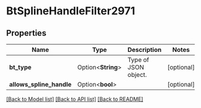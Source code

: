 # BtSplineHandleFilter2971

## Properties

Name | Type | Description | Notes
------------ | ------------- | ------------- | -------------
**bt_type** | Option<**String**> | Type of JSON object. | [optional]
**allows_spline_handle** | Option<**bool**> |  | [optional]

[[Back to Model list]](../README.md#documentation-for-models) [[Back to API list]](../README.md#documentation-for-api-endpoints) [[Back to README]](../README.md)


